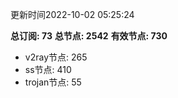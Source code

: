 更新时间2022-10-02 05:25:24

**总订阅: 73**
**总节点: 2542**
**有效节点: 730**
- v2ray节点: 265
- ss节点: 410
- trojan节点: 55
